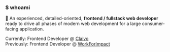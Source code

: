 ### $ whoami

<!--
**eugenekulikou/eugenekulikou** is a ✨ _special_ ✨ repository because its `README.md` (this file) appears on your GitHub profile.

Here are some ideas to get you started:

- 🔭 I’m currently working on ...
- 🌱 I’m currently learning ...
- 👯 I’m looking to collaborate on ...
- 🤔 I’m looking for help with ...
- 💬 Ask me about ...
- 📫 How to reach me: ...
- 😄 Pronouns: ...
- ⚡ Fun fact: ...
-->


👋 An experienced, detailed-oriented, **frontend / fullstack web developer** ready to drive all phases of modern web development for a large consumer-facing application.

Currently: Frontend Developer @ [Claivo](https://www.claivo.com/)\
Previously: Frontend Developer @ [WorkForImpact](https://www.workforimpact.com/)

